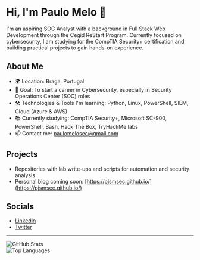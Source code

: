 # Hi, I'm Paulo Melo 👋

I'm an aspiring SOC Analyst with a background in Full Stack Web Development through the Cegid ReStart Program. Currently focused on cybersecurity, I am studying for the CompTIA Security+ certification and building practical projects to gain hands-on experience.

## About Me
- 🌍 Location: Braga, Portugal  
- 🎯 Goal: To start a career in Cybersecurity, especially in Security Operations Center (SOC) roles  
- 🛠️ Technologies & Tools I'm learning: Python, Linux, PowerShell, SIEM, Cloud (Azure & AWS)  
- 📚 Currently studying: CompTIA Security+, Microsoft SC-900, PowerShell, Bash, Hack The Box, TryHackMe labs  
- 📫 Contact me: [paulomelosec@gmail.com](mailto:paulomelosec@gmail.com)  

## Projects
- Repositories with lab write-ups and scripts for automation and security analysis  
- Personal blog coming soon: [https://pjsmsec.github.io/](https://pjsmsec.github.io/)

## Socials  
- [LinkedIn](https://www.linkedin.com/in/paulomelosec/)  
- [Twitter](https://x.com/PauloMeloSec)  

---

![GitHub Stats](https://github-readme-stats.vercel.app/api?username=pjsmsec&show_icons=true&theme=dark)  
![Top Languages](https://github-readme-stats.vercel.app/api/top-langs/?username=pjsmsec&layout=compact&theme=dark)
